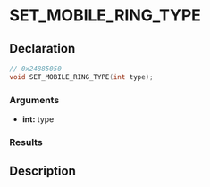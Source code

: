 # SET_MOBILE_RING_TYPE

## Declaration
```cpp
// 0x24885050
void SET_MOBILE_RING_TYPE(int type);
```

### Arguments
- **int:** type

### Results

## Description
